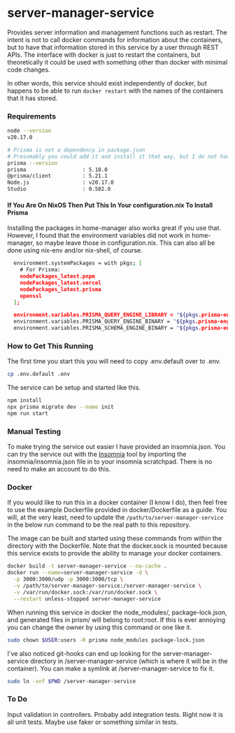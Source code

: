 # server-manager-service

Provides server information and management functions such as restart.
The intent is not to call docker commands for information about the containers, but to have that information stored in this service by a user through REST APIs.
The interface with docker is just to restart the containers, but theoretically it could be used with something other than docker with minimal code changes.

In other words, this service should exist independently of docker, but happens to be able to run `docker restart` with the names of the containers that it has stored.

### Requirements

```sh
node --version
v20.17.0

# Prisma is not a dependency in package.json
# Presumably you could add it and install it that way, but I do not have instructions for that.
prisma --version
prisma                  : 5.18.0
@prisma/client          : 5.21.1
Node.js                 : v20.17.0
Studio                  : 0.502.0
```

#### If You Are On NixOS Then Put This In Your configuration.nix To Install Prisma

Installing the packages in home-manager also works great if you use that. However, I found that the environment variables did not work in home-manager, so maybe leave those in configuration.nix. This can also all be done using nix-env and/or nix-shell, of course.

```sh
  environment.systemPackages = with pkgs; [
    # For Prisma:
    nodePackages_latest.pnpm
    nodePackages_latest.vercel
    nodePackages_latest.prisma
    openssl
  ];

  environment.variables.PRISMA_QUERY_ENGINE_LIBRARY = "${pkgs.prisma-engines}/lib/libquery_engine.node";
  environment.variables.PRISMA_QUERY_ENGINE_BINARY = "${pkgs.prisma-engines}/bin/query-engine";
  environment.variables.PRISMA_SCHEMA_ENGINE_BINARY = "${pkgs.prisma-engines}/bin/schema-engine";
```

### How to Get This Running

The first time you start this you will need to copy .env.default over to .env.

```sh
cp .env.default .env
```

The service can be setup and started like this.

```sh
npm install
npx prisma migrate dev --name init
npm run start
```

### Manual Testing

To make trying the service out easier I have provided an insomnia.json. You can try the service out with the [Insomnia](https://insomnia.rest/) tool by importing the insomnia/insomnia.json file in to your insomnia scratchpad. There is no need to make an account to do this.

### Docker

If you would like to run this in a docker container (I know I do), then feel free to use the example Dockerfile provided in docker/Dockerfile as a guide. You will, at the very least, need to update the `/path/to/server-manager-service` in the below run command to be the real path to this repository.

The image can be built and started using these commands from within the directory with the Dockerfile. Note that the docker.sock is mounted because this service exists to provide the ability to manage your docker containers.

```sh
docker build -t server-manager-service --no-cache .
docker run --name=server-manager-service -d \
  -p 3000:3000/udp -p 3000:3000/tcp \
  -v /path/to/server-manager-service:/server-manager-service \
  -v /var/run/docker.sock:/var/run/docker.sock \
  --restart unless-stopped server-manager-service
```

When running this service in docker the node_modules/, package-lock.json, and generated files in prism/ will belong to root:root. If this is ever annoying you can change the owner by using this command or one like it.

```sh
sudo chown $USER:users -R prisma node_modules package-lock.json
```

I've also noticed git-hooks can end up looking for the server-manager-service directory in /server-manager-service (which is where it will be in the container). You can make a symlink at /server-manager-service to fix it.

```sh
sudo ln -snf $PWD /server-manager-service
```

### To Do

Input validation in controllers.
Probaby add integration tests. Right now it is all unit tests.
Maybe use faker or something similar in tests.
